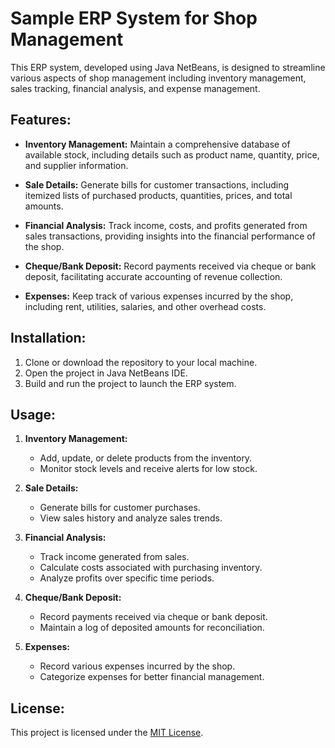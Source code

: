 # Sample ERP System for Shop Management

This ERP system, developed using Java NetBeans, is designed to streamline various aspects of shop management including inventory management, sales tracking, financial analysis, and expense management.

## Features:

- **Inventory Management:** Maintain a comprehensive database of available stock, including details such as product name, quantity, price, and supplier information.
  
- **Sale Details:** Generate bills for customer transactions, including itemized lists of purchased products, quantities, prices, and total amounts.

- **Financial Analysis:** Track income, costs, and profits generated from sales transactions, providing insights into the financial performance of the shop.

- **Cheque/Bank Deposit:** Record payments received via cheque or bank deposit, facilitating accurate accounting of revenue collection.

- **Expenses:** Keep track of various expenses incurred by the shop, including rent, utilities, salaries, and other overhead costs.

## Installation:

1. Clone or download the repository to your local machine.
2. Open the project in Java NetBeans IDE.
3. Build and run the project to launch the ERP system.

## Usage:

1. **Inventory Management:**
   - Add, update, or delete products from the inventory.
   - Monitor stock levels and receive alerts for low stock.
  
2. **Sale Details:**
   - Generate bills for customer purchases.
   - View sales history and analyze sales trends.

3. **Financial Analysis:**
   - Track income generated from sales.
   - Calculate costs associated with purchasing inventory.
   - Analyze profits over specific time periods.

4. **Cheque/Bank Deposit:**
   - Record payments received via cheque or bank deposit.
   - Maintain a log of deposited amounts for reconciliation.

5. **Expenses:**
   - Record various expenses incurred by the shop.
   - Categorize expenses for better financial management.

## License:

This project is licensed under the [MIT License](LICENSE).
